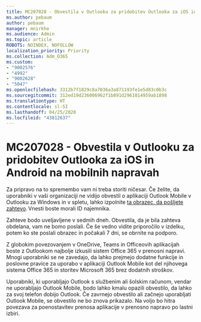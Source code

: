 ```yaml
---
title: MC207028 - Obvestila v Outlooku za pridobitev Outlooka za iOS in Android na mobilnih napravah
ms.author: pebaum
author: pebaum
manager: mnirkhe
ms.audience: Admin
ms.topic: article
ROBOTS: NOINDEX, NOFOLLOW
localization_priority: Priority
ms.collection: Adm_O365
ms.custom:
- "9002576"
- "4992"
- "9002628"
- "5047"
ms.openlocfilehash: 3312b7f1829c8a7036a3a871193fe1e5d83c0b3c
ms.sourcegitcommit: 312ed19d236006962f1b891d2961014959ab1898
ms.translationtype: HT
ms.contentlocale: sl-SI
ms.lasthandoff: 04/25/2020
ms.locfileid: "43812637"
---
```

# <a name="mc207028---notifications-in-outlook-to-obtain-outlook-for-ios-and-android-on-mobile-devices"></a>MC207028 - Obvestila v Outlooku za pridobitev Outlooka za iOS in Android na mobilnih napravah

Za pripravo na to spremembo vam ni treba storiti ničesar. Če želite, da uporabniki v vaši organizaciji ne vidijo obvestil o aplikaciji Outlook Mobile v Outlooku za Windows in v spletu, lahko izpolnite [ta obrazec, da pošljete zahtevo](https://aka.ms/MC207028). Vnesti boste morali ID najemnika. 

Zahteve bodo uveljavljene v sedmih dneh. Obvestila, da je bila zahteva obdelana, vam ne bomo poslali. Če še vedno vidite priporočilo v izdelku, potem ko ste poslali obrazec in počakali 7 dni, se obrnite na podporo.

Z globokim povezovanjem v OneDrive, Teams in Officeovih aplikacijah boste z Outlookom najbolje izkusili sistem Office 365 v prenosni napravi. Mnogi uporabniki se ne zavedajo, da lahko prejmejo dodatne funkcije in poslovne pravice za uporabo v aplikaciji Outlook Mobile kot del njihovega sistema Office 365 in storitev Microsoft 365 brez dodatnih stroškov.

Uporabniki, ki uporabljajo Outlook s službenim ali šolskim računom, vendar ne uporabljajo Outlook Mobile, bodo lahko kmalu opazili obvestilo, da lahko za svoj telefon dobijo Outlook. Če zavrnejo obvestilo ali začnejo uporabljati Outlook Mobile, se obvestilo ne bo znova prikazalo. Na voljo bo hitra povezava za poenostavitev prenosa aplikacije v prenosno napravo po lastni izbiri.
